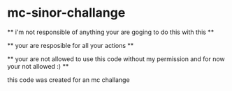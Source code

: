 # mc-sinor-challange

** i'm not responsible of anything your are goging to do this with this **

** your are resposible for all your actions **

** your are not allowed to use this code without my permission and for now your not allowed :) **

this code was created for an mc challange 
